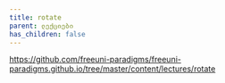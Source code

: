 ```yaml
---
title: rotate
parent: ლექციები
has_children: false
---
```


<https://github.com/freeuni-paradigms/freeuni-paradigms.github.io/tree/master/content/lectures/rotate>